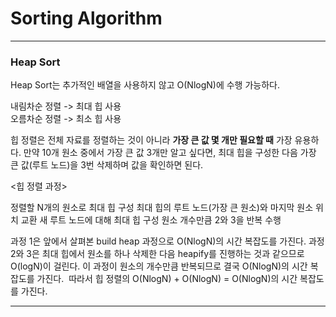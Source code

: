 # Sorting Algorithm

---

### Heap Sort

Heap Sort는 추가적인 배열을 사용하지 않고 O(NlogN)에 수행 가능하다.

내림차순 정렬 -> 최대 힙 사용    
오름차순 정렬 -> 최소 힙 사용

힙 정렬은 전체 자료를 정렬하는 것이 아니라 **가장 큰 값 몇 개만 필요할 때** 가장 유용하다. 
만약 10개 원소 중에서 가장 큰 값 3개만 알고 싶다면, 최대 힙을 구성한 다음 가장 큰 값(루트 노드)을 3번 삭제하며 값을 확인하면 된다.

<힙 정렬 과정>

정렬할 N개의 원소로 최대 힙 구성
최대 힙의 루트 노드(가장 큰 원소)와 마지막 원소 위치 교환
새 루트 노드에 대해 최대 힙 구성
원소 개수만큼 2와 3을 반복 수행

과정 1은 앞에서 살펴본 build heap 과정으로 O(NlogN)의 시간 복잡도를 가진다.
과정 2와 3은 최대 힙에서 원소를 하나 삭제한 다음 heapify를 진행하는 것과 같으므로 O(logN)이 걸린다. 이 과정이 원소의 개수만큼 반복되므로 결국 O(NlogN)의 시간 복잡도를 가진다. 
따라서 힙 정렬의 O(NlogN) + O(NlogN) = O(NlogN)의 시간 복잡도를 가진다.

---
